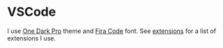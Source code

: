 # VSCode

I use [One Dark Pro](https://marketplace.visualstudio.com/items?itemName=zhuangtongfa.Material-theme) theme and [Fira Code](https://github.com/tonsky/FiraCode) font.
See [extensions](extensions.md) for a list of extensions I use.

